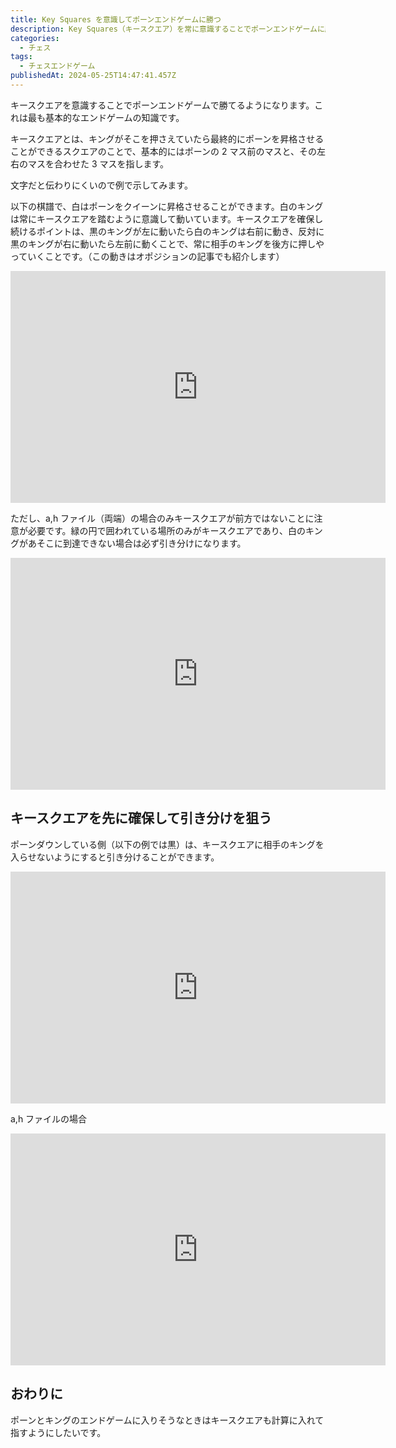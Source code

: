 ```yaml
---
title: Key Squares を意識してポーンエンドゲームに勝つ
description: Key Squares（キースクエア）を常に意識することでポーンエンドゲームに勝つ方法を書きます。
categories: 
  - チェス
tags:
  - チェスエンドゲーム
publishedAt: 2024-05-25T14:47:41.457Z
---
```


キースクエアを意識することでポーンエンドゲームで勝てるようになります。これは最も基本的なエンドゲームの知識です。

キースクエアとは、キングがそこを押さえていたら最終的にポーンを昇格させることができるスクエアのことで、基本的にはポーンの 2 マス前のマスと、その左右のマスを合わせた 3 マスを指します。

文字だと伝わりにくいので例で示してみます。

以下の棋譜で、白はポーンをクイーンに昇格させることができます。白のキングは常にキースクエアを踏むように意識して動いています。キースクエアを確保し続けるポイントは、黒のキングが左に動いたら白のキングは右前に動き、反対に黒のキングが右に動いたら左前に動くことで、常に相手のキングを後方に押しやっていくことです。（この動きはオポジションの記事でも紹介します）

<iframe width="600" height="371" src="https://lichess.org/study/embed/Obx2GCfu/lxIjeBiz" frameborder=0></iframe>

ただし、a,h ファイル（両端）の場合のみキースクエアが前方ではないことに注意が必要です。緑の円で囲われている場所のみがキースクエアであり、白のキングがあそこに到達できない場合は必ず引き分けになります。

<iframe width="600" height="371" src="https://lichess.org/study/embed/Obx2GCfu/uLlr3u2k" frameborder=0></iframe>

## キースクエアを先に確保して引き分けを狙う
ポーンダウンしている側（以下の例では黒）は、キースクエアに相手のキングを入らせないようにすると引き分けることができます。

<iframe width="600" height="371" src="https://lichess.org/study/embed/Obx2GCfu/nTsnaYkn" frameborder=0></iframe>

a,h ファイルの場合
<iframe width="600" height="371" src="https://lichess.org/study/embed/Obx2GCfu/6Lb0Bygc" frameborder=0></iframe>

## おわりに
ポーンとキングのエンドゲームに入りそうなときはキースクエアも計算に入れて指すようにしたいです。

